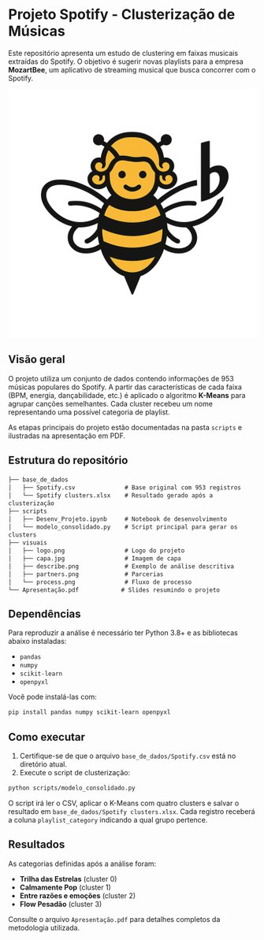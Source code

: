 # Projeto Spotify - Clusterização de Músicas

Este repositório apresenta um estudo de clustering em faixas musicais extraídas do Spotify. O objetivo é sugerir novas playlists para a empresa **MozartBee**, um aplicativo de streaming musical que busca concorrer com o Spotify.

![Logo](visuais/logo.png)

## Visão geral

O projeto utiliza um conjunto de dados contendo informações de 953 músicas populares do Spotify. A partir das características de cada faixa (BPM, energia, dançabilidade, etc.) é aplicado o algoritmo **K-Means** para agrupar canções semelhantes. Cada cluster recebeu um nome representando uma possível categoria de playlist.

As etapas principais do projeto estão documentadas na pasta `scripts` e ilustradas na apresentação em PDF.

## Estrutura do repositório

```
├── base_de_dados
│   ├── Spotify.csv              # Base original com 953 registros
│   └── Spotify clusters.xlsx    # Resultado gerado após a clusterização
├── scripts
│   ├── Desenv_Projeto.ipynb     # Notebook de desenvolvimento
│   └── modelo_consolidado.py    # Script principal para gerar os clusters
├── visuais
│   ├── logo.png                 # Logo do projeto
│   ├── capa.jpg                 # Imagem de capa
│   ├── describe.png             # Exemplo de análise descritiva
│   ├── partners.png             # Parcerias
│   └── process.png              # Fluxo de processo
└── Apresentação.pdf            # Slides resumindo o projeto
```

## Dependências

Para reproduzir a análise é necessário ter Python 3.8+ e as bibliotecas abaixo instaladas:

- `pandas`
- `numpy`
- `scikit-learn`
- `openpyxl`

Você pode instalá-las com:

```bash
pip install pandas numpy scikit-learn openpyxl
```

## Como executar

1. Certifique-se de que o arquivo `base_de_dados/Spotify.csv` está no diretório atual.
2. Execute o script de clusterização:

```bash
python scripts/modelo_consolidado.py
```

O script irá ler o CSV, aplicar o K-Means com quatro clusters e salvar o resultado em `base_de_dados/Spotify clusters.xlsx`. Cada registro receberá a coluna `playlist_category` indicando a qual grupo pertence.

## Resultados

As categorias definidas após a análise foram:

- **Trilha das Estrelas** (cluster 0)
- **Calmamente Pop** (cluster 1)
- **Entre razões e emoções** (cluster 2)
- **Flow Pesadão** (cluster 3)


Consulte o arquivo `Apresentação.pdf` para detalhes completos da metodologia utilizada.
